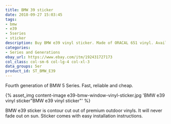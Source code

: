 ```yaml
---
title: BMW 39 sticker
date: 2018-09-27 15:03:45
tags:
- bmw
- e39
- 5series
- sticker
description: Buy BMW e39 vinyl sticker. Made of ORACAL 651 vinyl. Available in different colors.
categories:
- Series and Generations
ebay_url: https://www.ebay.com/itm/192431727173
col_class: col-sm-6 col-lg-4 col-xl-3
data_groups: 5er
product_id: ST_BMW_E39
---
```


Fourth generation of BMW 5 Series. Fast, reliable and cheap.

<!-- more -->
{% asset_img content-image e39-bmw-window-vinyl-sticker.jpg 'BMW e39 vinyl sticker"BMW e39 vinyl sticker"' %}

BMW e39 sticker is contour cut out of premium outdoor vinyls. It will never fade out on sun. Sticker comes with easy installation instructions. 
